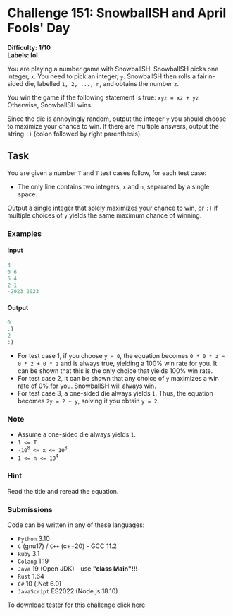 # Challenge 151: SnowballSH and April Fools' Day

**Difficulty: 1/10  
Labels: lol**

You are playing a number game with SnowballSH. SnowballSH picks one integer, `x`. You need to pick an integer, `y`. SnowballSH then rolls a fair n-sided die, labelled `1, 2, ..., n`, and obtains the number `z`.

You win the game if the following statement is true:
`xyz = xz + yz`
Otherwise, SnowballSH wins.

Since the die is annoyingly random, output the integer `y` you should choose to maximize your chance to win. If there are multiple answers, output the string `:)` (colon followed by right parenthesis).

## Task

You are given a number `T` and `T` test cases follow, for each test case:

- The only line contains two integers, `x` and `n`, separated by a single space.

Output a single integer that solely maximizes your chance to win, or `:)` if multiple choices of `y` yields the same maximum chance of winning.

### Examples

#### Input

```rust
4
0 6
5 4
2 1
-2023 2023
```

#### Output

```rust
0
:)
2
:)
```

- For test case 1, if you choose `y = 0`, the equation becomes `0 * 0 * z = 0 * z + 0 * z` and is always true, yielding a 100% win rate for you. It can be shown that this is the only choice that yields 100% win rate.
- For test case 2, it can be shown that any choice of `y` maximizes a win rate of 0% for you. SnowballSH will always win.
- For test case 3, a one-sided die always yields `1`. Thus, the equation becomes `2y = 2 + y`, solving it you obtain `y = 2`.

### Note

- Assume a one-sided die always yields `1`.
- `1 <= T`
- `-10`<sup>`8`</sup>` <= x <= 10`<sup>`8`</sup>
- `1 <= n <= 10`<sup>`4`</sup>

### Hint

Read the title and reread the equation.

### Submissions

Code can be written in any of these languages:

- `Python` 3.10
- `C` (gnu17) / `C++` (c++20) - GCC 11.2
- `Ruby` 3.1
- `Golang` 1.19
- `Java` 19 (Open JDK) - use **"class Main"!!!**
- `Rust` 1.64
- `C#` 10 (.Net 6.0)
- `JavaScript` ES2022 (Node.js 18.10)

To download tester for this challenge click [here](https://downgit.github.io/#/home?url=https://github.com/Pomroka/TWT_Challenges_Tester/tree/main/Challenge_151)
